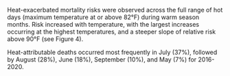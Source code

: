 ---
---

Heat-exacerbated mortality risks were observed across the full range of hot days (maximum temperature at or above 82°F) during warm season months. Risk increased with temperature, with the largest increases occurring at the highest temperatures, and a steeper slope of relative risk above 90°F (see Figure 4).

Heat-attributable deaths occurred most frequently in July (37%), followed by August (28%), June (18%), September (10%), and May (7%) for 2016-2020.